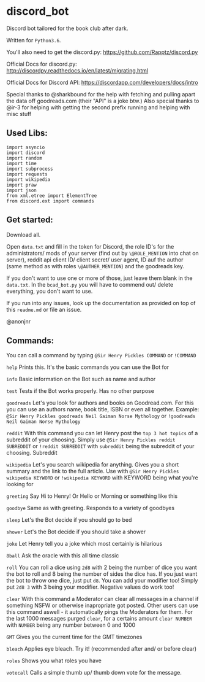 # discord_bot
Discord bot tailored for the book club after dark.

Written for `Python3.6`.

You'll also need to get the discord.py: https://github.com/Rapptz/discord.py

Official Docs for discord.py: http://discordpy.readthedocs.io/en/latest/migrating.html

Official Docs for Discord API: https://discordapp.com/developers/docs/intro

Special thanks to @sharkbound for the help with fetching and pulling apart the data off goodreads.com (their "API" is a joke btw.)
Also special thanks to @ir-3 for helping with getting the second prefix running and helping with misc stuff

## Used Libs:

```
import asyncio
import discord
import random
import time
import subprocess
import requests
import wikipedia
import praw
import json
from xml.etree import ElementTree
from discord.ext import commands
```
## Get started:

Download all.

Open `data.txt` and fill in the token for Discord, the role ID's for the administrators/ mods of your server (find out by `\@ROLE_MENTION` into chat on server), reddit api client ID/ client secret/ user agent, ID auf the author (same method as with roles `\@AUTHER_MENTION`) and the goodreads key.

If you don't want to use one or more of those, just leave them blank in the `data.txt`. In the `bcad_bot.py` you will have to commend out/ delete everything, you don't want to use.

If you run into any issues, look up the documentation as provided on top of this `readme.md` or file an issue.

@anonjnr

## Commands:

You can call a command by typing `@Sir Henry Pickles COMMAND` or `!COMMAND`

`help`
Prints this. It's the basic commands you can use the Bot for

`info`
Basic information on the Bot such as name and author

`test`
Tests if the Bot works properly. Has no other purpose

`goodreads`
Let's you look for authors and books on Goodread.com. For this you can use an authors name, book title, ISBN or even all together. Example: `@Sir Henry Pickles goodreads Neil Gaiman Norse Mythology` or `!goodreads Neil Gaiman Norse Mythology`

`reddit`
With this command you can let Henry post the `top 3 hot topics` of a subreddit of your choosing. Simply use `@Sir Henry Pickles reddit SUBREDDIT` or `!reddit SUBREDDIT` with `subreddit` being the subreddit of your choosing. Subreddit
    
`wikipedia`
Let's you search wikipedia for anything. Gives you a short summary and the link to the full article. Use with `@Sir Henry Pickles wikipedia KEYWORD` or `!wikipedia KEYWORD` with KEYWORD being what you're looking for

`greeting`
Say Hi to Henry! Or Hello or Morning or something like this

`goodbye`
Same as with greeting. Responds to a variety of goodbyes

`sleep`
Let's the Bot decide if you should go to bed

`shower`
Let's the Bot decide if you should take a shower

`joke`
Let Henry tell you a joke which most certainly is hilarious

`8ball`
Ask the oracle with this all time classic

`roll`
You can roll a dice using `2d8` with 2 being the number of dice you want the bot to roll and 8 being the number of sides the dice has. If you just want the bot to throw one dice, just put `d8`. You can add your modifier too! Simply put `2d8 3` with 3 being your modifier. Negative values do work too!

`clear`
With this command a Moderator can clear all messages in a channel if something NSFW or otherwise inapropriate got posted. Other users can use this command aswell - it automatically pings the Moderators for them. For the last 1000 messages purged `clear`, for a certains amount `clear NUMBER` with `NUMBER` being any number between 0 and 1000

`GMT`
Gives you the current time for the GMT timezones

`bleach`
Applies eye bleach. Try it! (recommended after and/ or before clear)

`roles`
Shows you what roles you have

`votecall`
Calls a simple thumb up/ thumb down vote for the message.

